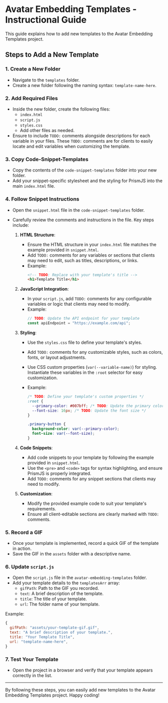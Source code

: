 # Avatar Embedding Templates - Instructional Guide

This guide explains how to add new templates to the Avatar Embedding Templates project.

## Steps to Add a New Template

### 1. Create a New Folder

- Navigate to the `templates` folder.
- Create a new folder following the naming syntax: `template-name-here`.

### 2. Add Required Files

- Inside the new folder, create the following files:
  - `index.html`
  - `script.js`
  - `styles.css`
  - Add other files as needed.
- Ensure to include `TODO:` comments alongside descriptions for each variable in your files. These `TODO:` comments are for clients to easily locate and edit variables when customizing the template.

### 3. Copy Code-Snippet-Templates

- Copy the contents of the `code-snippet-templates` folder into your new folder.
- Add your snippet-specific stylesheet and the styling for PrismJS into the main `index.html` file.

### 4. Follow Snippet Instructions

- Open the `snippet.html` file in the `code-snippet-templates` folder.
- Carefully review the comments and instructions in the file. Key steps include:

  1. **HTML Structure**:
     - Ensure the HTML structure in your `index.html` file matches the example provided in `snippet.html`.
     - Add `TODO:` comments for any variables or sections that clients may need to edit, such as titles, descriptions, or links.
     - Example:
       ```html
       <!-- TODO: Replace with your template's title -->
       <h1>Template Title</h1>
       ```
  2. **JavaScript Integration**:
     - In your `script.js`, add `TODO:` comments for any configurable variables or logic that clients may need to modify.
     - Example:
       ```javascript
       // TODO: Update the API endpoint for your template
       const apiEndpoint = "https://example.com/api";
       ```
  3. **Styling**:

     - Use the `styles.css` file to define your template's styles.
     - Add `TODO:` comments for any customizable styles, such as colors, fonts, or layout adjustments.
     - Use CSS custom properties (`var(--variable-name)`) for styling. Instantiate these variables in the `:root` selector for easy customization.
     - Example:

       ```css
       /* TODO: Define your template's custom properties */
       :root {
         --primary-color: #007bff; /* TODO: Update the primary color */
         --font-size: 16px; /* TODO: Update the font size */
       }

       .primary-button {
         background-color: var(--primary-color);
         font-size: var(--font-size);
       }
       ```

  4. **Code Snippets**:
     - Add code snippets to your template by following the example provided in `snippet.html`.
     - Use the `<pre>` and `<code>` tags for syntax highlighting, and ensure PrismJS is properly integrated.
     - Add `TODO:` comments for any snippet sections that clients may need to modify.
  5. **Customization**:
     - Modify the provided example code to suit your template's requirements.
     - Ensure all client-editable sections are clearly marked with `TODO:` comments.

### 5. Record a GIF

- Once your template is implemented, record a quick GIF of the template in action.
- Save the GIF in the `assets` folder with a descriptive name.

### 6. Update `script.js`

- Open the `script.js` file in the `avatar-embedding-templates` folder.
- Add your template details to the `templatesArr` array:
  - `gifPath`: Path to the GIF you recorded.
  - `text`: A brief description of the template.
  - `title`: The title of your template.
  - `url`: The folder name of your template.

Example:

```javascript
{
  gifPath: "assets/your-template-gif.gif",
  text: "A brief description of your template.",
  title: "Your Template Title",
  url: "template-name-here",
}
```

### 7. Test Your Template

- Open the project in a browser and verify that your template appears correctly in the list.

---

By following these steps, you can easily add new templates to the Avatar Embedding Templates project. Happy coding!
